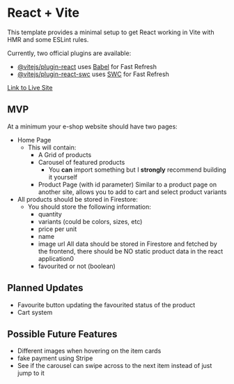 # React + Vite

This template provides a minimal setup to get React working in Vite with HMR and some ESLint rules.

Currently, two official plugins are available:

- [@vitejs/plugin-react](https://github.com/vitejs/vite-plugin-react/blob/main/packages/plugin-react/README.md) uses [Babel](https://babeljs.io/) for Fast Refresh
- [@vitejs/plugin-react-swc](https://github.com/vitejs/vite-plugin-react-swc) uses [SWC](https://swc.rs/) for Fast Refresh

[Link to Live Site](https://threadedneat-avocado955s-projects.vercel.app/)

## MVP

At a minimum your e-shop website should have two pages:

- Home Page
  - This will contain:
    - A Grid of products
    - Carousel of featured products
      - You **can** import something but I **strongly** recommend building it yourself
    - Product Page (with id parameter) Similar to a product page on another site, allows you to add to cart and select product variants
- All products should be stored in Firestore:
  - You should store the following information:
    - quantity
    - variants (could be colors, sizes, etc)
    - price per unit
    - name
    - image url
      All data should be stored in Firestore and fetched by the frontend, there should be NO static product data in the react application0
    - favourited or not (boolean)

## Planned Updates

- Favourite button updating the favourited status of the product
- Cart system

## Possible Future Features

- Different images when hovering on the item cards
- fake payment using Stripe
- See if the carousel can swipe across to the next item instead of just jump to it
